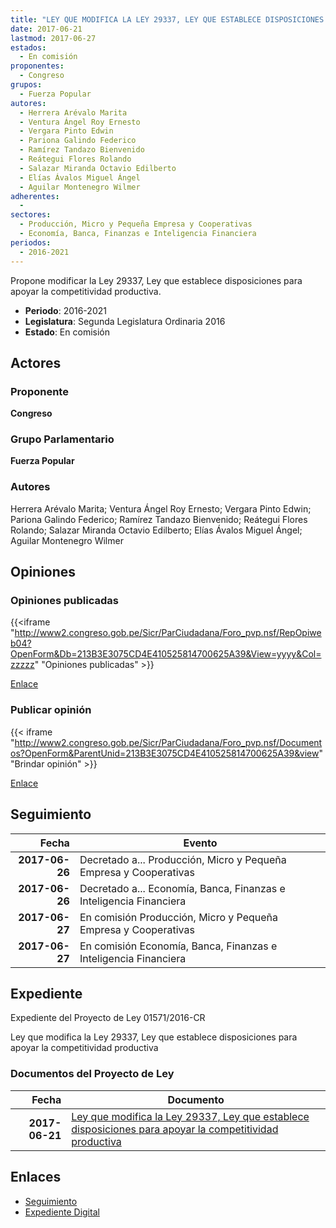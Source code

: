```yaml
---
title: "LEY QUE MODIFICA LA LEY 29337, LEY QUE ESTABLECE DISPOSICIONES PARA APOYAR LA COMPETITIVIDAD PRODUCTIVA"
date: 2017-06-21
lastmod: 2017-06-27
estados: 
  - En comisión
proponentes: 
  - Congreso
grupos: 
  - Fuerza Popular
autores: 
  - Herrera Arévalo Marita
  - Ventura Ángel Roy Ernesto
  - Vergara Pinto Edwin
  - Pariona Galindo Federico
  - Ramírez Tandazo Bienvenido
  - Reátegui Flores Rolando
  - Salazar Miranda Octavio Edilberto
  - Elías Ávalos Miguel Ángel
  - Aguilar Montenegro Wilmer
adherentes: 
  - 
sectores: 
  - Producción, Micro y Pequeña Empresa y Cooperativas
  - Economía, Banca, Finanzas e Inteligencia Financiera
periodos: 
  - 2016-2021
---
```


Propone modificar la Ley 29337, Ley que establece disposiciones para apoyar la competitividad productiva.

- **Periodo**: 2016-2021
- **Legislatura**: Segunda Legislatura Ordinaria 2016
- **Estado**: En comisión

## Actores

### Proponente

**Congreso**

### Grupo Parlamentario

**Fuerza Popular**

### Autores

Herrera Arévalo Marita; Ventura Ángel Roy Ernesto; Vergara Pinto Edwin; Pariona Galindo Federico; Ramírez Tandazo Bienvenido; Reátegui Flores Rolando; Salazar Miranda Octavio Edilberto; Elías Ávalos Miguel Ángel; Aguilar Montenegro Wilmer


## Opiniones

### Opiniones publicadas

{{<iframe "http://www2.congreso.gob.pe/Sicr/ParCiudadana/Foro_pvp.nsf/RepOpiweb04?OpenForm&Db=213B3E3075CD4E410525814700625A39&View=yyyy&Col=zzzzz" "Opiniones publicadas" >}}

[Enlace](http://www2.congreso.gob.pe/Sicr/ParCiudadana/Foro_pvp.nsf/RepOpiweb04?OpenForm&Db=213B3E3075CD4E410525814700625A39&View=yyyy&Col=zzzzz)
### Publicar opinión

{{< iframe "http://www2.congreso.gob.pe/Sicr/ParCiudadana/Foro_pvp.nsf/Documentos?OpenForm&ParentUnid=213B3E3075CD4E410525814700625A39&view" "Brindar opinión" >}}

[Enlace](http://www2.congreso.gob.pe/Sicr/ParCiudadana/Foro_pvp.nsf/Documentos?OpenForm&ParentUnid=213B3E3075CD4E410525814700625A39&view)

## Seguimiento

| Fecha | Evento |
|------:|--------|
| **2017-06-26** | Decretado a... Producción, Micro y Pequeña Empresa y Cooperativas|
| **2017-06-26** | Decretado a... Economía, Banca, Finanzas e Inteligencia Financiera|
| **2017-06-27** | En comisión Producción, Micro y Pequeña Empresa y Cooperativas|
| **2017-06-27** | En comisión Economía, Banca, Finanzas e Inteligencia Financiera|


## Expediente

Expediente del Proyecto de Ley 01571/2016-CR

Ley que modifica la Ley 29337, Ley que establece disposiciones para apoyar la competitividad productiva


### Documentos del Proyecto de Ley

| Fecha | Documento |
|------:|--------|
| **2017-06-21** | [Ley que modifica la Ley 29337, Ley que establece disposiciones para apoyar la competitividad productiva](http://www.leyes.congreso.gob.pe/Documentos/2016_2021/Proyectos_de_Ley_y_de_Resoluciones_Legislativas/PL0157120170621..pdf) |

## Enlaces 

- [Seguimiento](http://www2.congreso.gob.pe/Sicr/TraDocEstProc/CLProLey2016.nsf/f7fff46988ca05b1052578e100829cc7/a7d34340e17786950525814700151333?OpenDocument)
- [Expediente Digital](http://www2.congreso.gob.pe/Sicr/TraDocEstProc/CLProLey2016.nsf/f7fff46988ca05b1052578e100829cc7/a7d34340e17786950525814700151333?OpenDocument&Click=05257FB7005EB655.eb71d0cf91d8294e05256cdf006b5706/$Body/0.1C6C)
